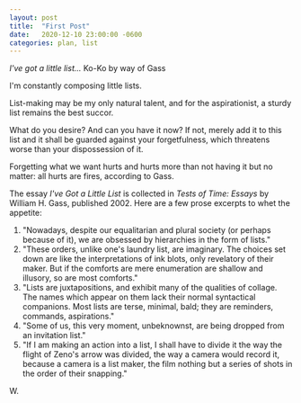 ```yaml
---
layout: post
title:  "First Post"
date:   2020-12-10 23:00:00 -0600
categories: plan, list
---
```


_I've got a little list..._ Ko-Ko by way of Gass

I'm constantly composing little lists. 

List-making may be my only natural talent, and for the aspirationist, a sturdy list remains the best succor. 

What do you desire? And can you have it now? If not, merely add it to this list and it shall be guarded against your forgetfulness, which threatens worse than your dispossession of it. 

Forgetting what we want hurts and hurts more than not having it but no matter: all hurts are fires, according to Gass. 

The essay _I've Got a Little List_ is collected in _Tests of Time: Essays_ by William H. Gass, published 2002. Here are a few prose excerpts to whet the appetite:

1. "Nowadays, despite our equalitarian and plural society (or perhaps because of it), we are obsessed by hierarchies in the form of lists."
2. "These orders, unlike one's laundry list, are imaginary. The choices set down are like the interpretations of ink blots, only revelatory of their maker. But if the comforts are mere enumeration are shallow and illusory, so are most comforts."
3. "Lists are juxtapositions, and exhibit many of the qualities of collage. The names which appear on them lack their normal syntactical companions. Most lists are terse, minimal, bald; they are reminders, commands, aspirations."
4. "Some of us, this very moment, unbeknownst, are being dropped from an invitation list."
5. "If I am making an action into a list, I shall have to divide it the way the flight of Zeno's arrow was divided, the way a camera would record it, because a camera is a list maker, the film nothing but a series of shots in the order of their snapping."

W.